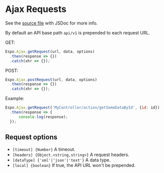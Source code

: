 # Ajax Requests

See the [source file](https://github.com/espocrm/espocrm/blob/master/client/src/ajax.js) with JSDoc for more info.

By default an API base path `api/v1` is prepended to each request URL. 

GET:

```js
Espo.Ajax.getRequest(url, data, options)
  .then(response => {})
  .catch(xhr => {});
```

POST:

```js
Espo.Ajax.postRequest(url, data, options)
  .then(response => {})
  .catch(xhr => {});
```

Example:

```js
Espo.Ajax.getRequest('MyController/action/getSomeDataById', {id: id})
  .then(response => {
      console.log(response);
  });
```

## Request options

* `[timeout] {Number}` A timeout.
* `[headers] {Object.<string,string>}` A request headers.
* `[dataType] {'xml'|'json'|'text'}` A data type.
* `[local] {boolean}` If true, the API URL won't be prepended.
